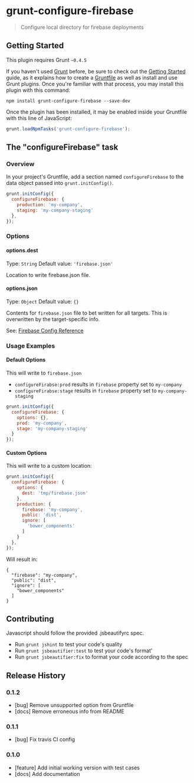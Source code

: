 # grunt-configure-firebase

> Configure local directory for firebase deployments

## Getting Started
This plugin requires Grunt `~0.4.5`

If you haven't used [Grunt](http://gruntjs.com/) before, be sure to check out the [Getting Started](http://gruntjs.com/getting-started) guide, as it explains how to create a [Gruntfile](http://gruntjs.com/sample-gruntfile) as well as install and use Grunt plugins. Once you're familiar with that process, you may install this plugin with this command:

```shell
npm install grunt-configure-firebase --save-dev
```

Once the plugin has been installed, it may be enabled inside your Gruntfile with this line of JavaScript:

```js
grunt.loadNpmTasks('grunt-configure-firebase');
```

## The "configureFirebase" task

### Overview
In your project's Gruntfile, add a section named `configureFirebase` to the data object passed into `grunt.initConfig()`.

```js
grunt.initConfig({
  configureFirebase: {
    production: 'my-company',
    staging: 'my-company-staging'
  },
});
```

### Options

#### options.dest
Type: `String`
Default value: `'firebase.json'`

Location to write firebase.json file.

#### options.json
Type: `Object`
Default value: `{}`

Contents for `firebase.json` file to bet written for all targets. This is overwritten by the target-specific info.

See: [Firebase Config Reference](https://www.firebase.com/docs/hosting/guide/full-config.html)

### Usage Examples

#### Default Options

This will write to `firebase.json`

* `configureFirabse:prod` results in `firebase` property set to `my-company`
* `configureFirabse:stage` results in `firebase` property set to `my-company-staging`

```js
grunt.initConfig({
  configureFirebase: {
    options: {},
    prod: 'my-company',
    stage: 'my-company-staging'
  }
});
```

#### Custom Options

This will write to a custom location:

```js
grunt.initConfig({
  configureFirebase: {
    options: {
      dest: 'tmp/firebase.json'
    },
    production: {
      firebase: 'my-company',
      public: 'dist',
      ignore: [
        'bower_components'
      ]
    }
  },
});
```

Will result in:

```
{
  "firebase": "my-company",
  "public": "dist",
  "ignore": [
    "bower_components"
  ]
}
```

## Contributing

Javascript should follow the provided .jsbeautifyrc spec.

* Run `grunt jshint` to test your code's quality
* Run `grunt jsbeautifier:test` to test your code's format'
* Run `grunt jsbeautifier:fix` to format your code according to the spec

## Release History

### 0.1.2

* [bug] Remove unsupported option from Gruntfile
* [docs] Remove erroneous info from README

### 0.1.1

* [bug] Fix travis CI config

### 0.1.0

* [feature] Add initial working version with test cases
* [docs] Add documentation


